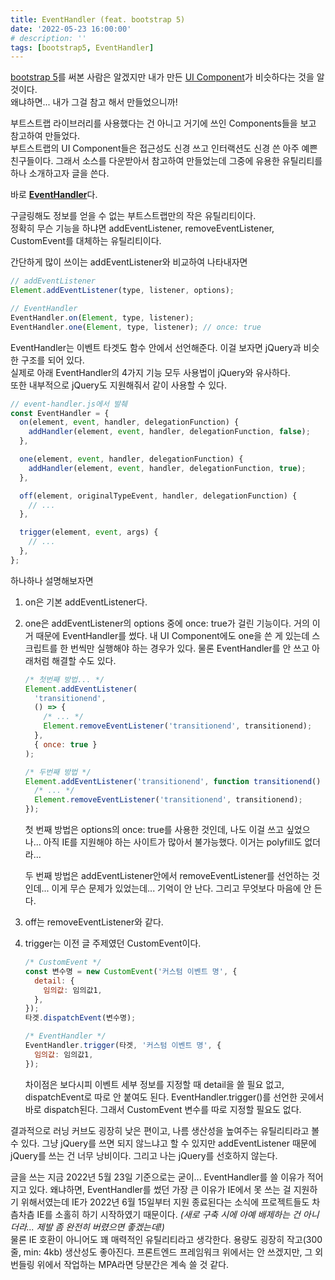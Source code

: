 ```yaml
---
title: EventHandler (feat. bootstrap 5)
date: '2022-05-23 16:00:00'
# description: ''
tags: [bootstrap5, EventHandler]
---
```


<a href="https://getbootstrap.com/docs/5.0/getting-started/introduction/" target="_blank" rel="noreferrer" title="bootstrap5 새창 열기">bootstrap 5</a>를 써본 사람은 알겠지만 내가 만든 <a href="https://sonky740.github.io/Guide_es6/dist/html/" target="_blank" rel="noreferrer" title="SKY_Guide 새창 열기">UI Component</a>가 비슷하다는 것을 알 것이다.  
왜냐하면... 내가 그걸 참고 해서 만들었으니까!

부트스트랩 라이브러리를 사용했다는 건 아니고 거기에 쓰인 Components들을 보고 참고하여 만들었다.  
부트스트랩의 UI Component들은 접근성도 신경 쓰고 인터랙션도 신경 쓴 아주 예쁜 친구들이다. 그래서 소스를 다운받아서 참고하여 만들었는데 그중에 유용한 유틸리티를 하나 소개하고자 글을 쓴다.

바로 <a href="https://github.com/twbs/bootstrap/blob/main/js/src/dom/event-handler.js" target="_blank" rel="noreferrer" title="EventHandler 소스 새창 열기">**EventHandler**</a>다.

구글링해도 정보를 얻을 수 없는 부트스트랩만의 작은 유틸리티이다.  
정확히 무슨 기능을 하냐면 addEventListener, removeEventListener, CustomEvent를 대체하는 유틸리티이다.

간단하게 많이 쓰이는 addEventListener와 비교하여 나타내자면

```js
// addEventListener
Element.addEventListener(type, listener, options);

// EventHandler
EventHandler.on(Element, type, listener);
EventHandler.one(Element, type, listener); // once: true
```

EventHandler는 이벤트 타겟도 함수 안에서 선언해준다. 이걸 보자면 jQuery과 비슷한 구조를 되어 있다.  
실제로 아래 EventHandler의 4가지 기능 모두 사용법이 jQuery와 유사하다.  
또한 내부적으로 jQuery도 지원해줘서 같이 사용할 수 있다.  

```js
// event-handler.js에서 발췌
const EventHandler = {
  on(element, event, handler, delegationFunction) {
    addHandler(element, event, handler, delegationFunction, false);
  },

  one(element, event, handler, delegationFunction) {
    addHandler(element, event, handler, delegationFunction, true);
  },

  off(element, originalTypeEvent, handler, delegationFunction) {
    // ...
  },

  trigger(element, event, args) {
    // ...
  },
};
```

하나하나 설명해보자면

1. on은 기본 addEventListener다.

2. one은 addEventListener의 options 중에 once: true가 걸린 기능이다. 거의 이거 때문에 EventHandler를 썼다. 내 UI Component에도 one을 쓴 게 있는데 스크립트를 한 번씩만 실행해야 하는 경우가 있다. 물론 EventHandler를 안 쓰고 아래처럼 해결할 수도 있다.

   ```js
   /* 첫번째 방법... */
   Element.addEventListener(
     'transitionend',
     () => {
       /* ... */
       Element.removeEventListener('transitionend', transitionend);
     },
     { once: true }
   );

   /* 두번째 방법 */
   Element.addEventListener('transitionend', function transitionend() {
     /* ... */
     Element.removeEventListener('transitionend', transitionend);
   });
   ```

   첫 번째 방법은 options의 once: true를 사용한 것인데, 나도 이걸 쓰고 싶었으나... 아직 IE를 지원해야 하는 사이트가 많아서 불가능했다. 이거는 polyfill도 없더라...

   두 번째 방법은 addEventListener안에서 removeEventListener를 선언하는 것인데... 이게 무슨 문제가 있었는데... 기억이 안 난다. 그리고 무엇보다 마음에 안 든다.

3. off는 removeEventListener와 같다.

4. trigger는 이전 글 주제였던 CustomEvent이다.

   ```js
   /* CustomEvent */
   const 변수명 = new CustomEvent('커스텀 이벤트 명', {
     detail: {
       임의값: 임의값1,
     },
   });
   타겟.dispatchEvent(변수명);

   /* EventHandler */
   EventHandler.trigger(타겟, '커스텀 이벤트 명', {
     임의값: 임의값1,
   });
   ```
   차이점은 보다시피 이벤트 세부 정보를 지정할 때 detail을 쓸 필요 없고,  
   dispatchEvent로 따로 안 붙여도 된다. EventHandler.trigger()를 선언한 곳에서 바로 dispatch된다. 그래서 CustomEvent 변수를 따로 지정할 필요도 없다.

결과적으로 러닝 커브도 굉장히 낮은 편이고, 나름 생산성을 높여주는 유틸리티라고 볼 수 있다. 그냥 jQuery를 쓰면 되지 않느냐고 할 수 있지만 addEventListener 때문에 jQuery를 쓰는 건 너무 낭비이다. 그리고 나는 jQuery를 선호하지 않는다.

글을 쓰는 지금 2022년 5월 23일 기준으로는 굳이... EventHandler를 쓸 이유가 적어지고 있다. 왜냐하면, EventHandler를 썼던 가장 큰 이유가 IE에서 못 쓰는 걸 지원하기 위해서였는데 IE가 2022년 6월 15일부터 지원 종료된다는 소식에 프로젝트들도 차츰차츰 IE를 소홀히 하기 시작하였기 때문이다. _(새로 구축 시에 아예 배제하는 건 아니더라... 제발 좀 완전히 버렸으면 좋겠는데!)_  
물론 IE 호환이 아니어도 꽤 매력적인 유틸리티라고 생각한다. 용량도 굉장히 작고(300줄, min: 4kb) 생산성도 좋아진다. 프론트엔드 프레임워크 위에서는 안 쓰겠지만, 그 외 번들링 위에서 작업하는 MPA라면 당분간은 계속 쓸 것 같다.
